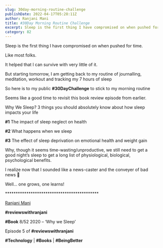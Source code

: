 ```yaml
---
slug: 30day-morning-routine-challenge
publishDate: 2022-04-17T05:28:11Z
author: Ranjani Mani
title: #30Day Morning Routine Challenge 
excerpt: Sleep is the first thing I have compromised on when pushed for time. Like most folks. It helped that I can survive with very little of it. But starting tomorrow, I am getting back to my routine of journalling, meditation, workout and tracking my 7 hours of sleep So here is to my public #30DayChallenge  ... 
category: 82
---
```


Sleep is the first thing I have compromised on when pushed for time.

Like most folks.

It helped that I can survive with very little of it.

But starting tomorrow, I am getting back to my routine of journalling, meditation, workout and tracking my 7 hours of sleep

So here is to my public **#30DayChallenge** to stick to my morning routine

Seems like a good time to revisit this book review episode from earlier.

Why We Sleep? 3 things you should absolutely know about how sleep impacts your life

**#1** The impact of sleep neglect on health

**#2** What happens when we sleep

**#3** The effect of sleep deprivation on emotional health and weight gain

Why, though it seems time-wasting/unproductive, we still need to get a good night’s sleep to get a long list of physiological, biological, psychological benefits.

I realize now that I sounded like a news-caster and the conveyer of bad news 🙂

Well… one grows, one learns!

\*\*\*\*\*\*\*\*\*\*\*\*\*\*\*\*\*\*\*\*\*\*\*\*\*\*\*\*\*\*\*\*\*\*\*\*\*\*\*\*\*\*\*\*

[Ranjani Mani](https://www.linkedin.com/feed/#)

**#reviewswithranjani**

**#Book** 8/52 2020 – ‘Why we Sleep’

Episode 5 of **#reviewswithranjani**

**#Technology** | **#Books** | **#BeingBetter**